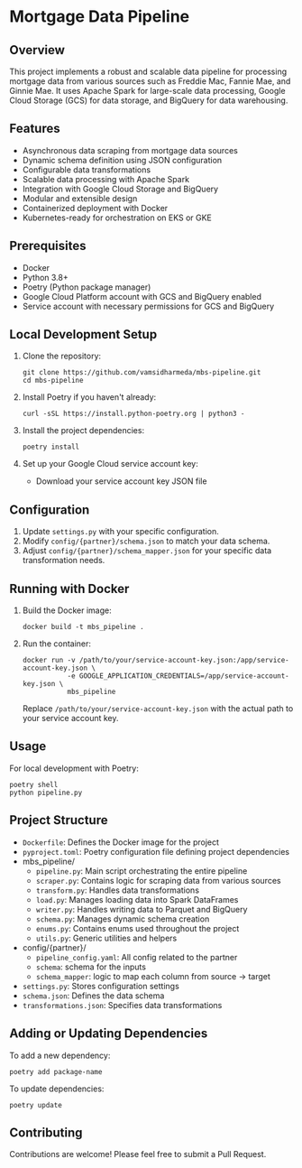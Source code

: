 # Mortgage Data Pipeline

## Overview

This project implements a robust and scalable data pipeline for processing mortgage data from various sources such as Freddie Mac, Fannie Mae, and Ginnie Mae. 
It uses Apache Spark for large-scale data processing, Google Cloud Storage (GCS) for data storage, and BigQuery for data warehousing.

## Features

- Asynchronous data scraping from mortgage data sources
- Dynamic schema definition using JSON configuration
- Configurable data transformations
- Scalable data processing with Apache Spark
- Integration with Google Cloud Storage and BigQuery
- Modular and extensible design
- Containerized deployment with Docker
- Kubernetes-ready for orchestration on EKS or GKE

## Prerequisites

- Docker
- Python 3.8+
- Poetry (Python package manager)
- Google Cloud Platform account with GCS and BigQuery enabled
- Service account with necessary permissions for GCS and BigQuery

## Local Development Setup

1. Clone the repository:
   ```
   git clone https://github.com/vamsidharmeda/mbs-pipeline.git
   cd mbs-pipeline
   ```

2. Install Poetry if you haven't already:
   ```
   curl -sSL https://install.python-poetry.org | python3 -
   ```

3. Install the project dependencies:
   ```
   poetry install
   ```

4. Set up your Google Cloud service account key:
   - Download your service account key JSON file

## Configuration

1. Update `settings.py` with your specific configuration.
2. Modify `config/{partner}/schema.json` to match your data schema.
3. Adjust `config/{partner}/schema_mapper.json` for your specific data transformation needs.

## Running with Docker

1. Build the Docker image:
   ```
   docker build -t mbs_pipeline .
   ```

2. Run the container:
   ```
   docker run -v /path/to/your/service-account-key.json:/app/service-account-key.json \
              -e GOOGLE_APPLICATION_CREDENTIALS=/app/service-account-key.json \
              mbs_pipeline
   ```

   Replace `/path/to/your/service-account-key.json` with the actual path to your service account key.

## Usage

For local development with Poetry:

```
poetry shell
python pipeline.py
```

## Project Structure

- `Dockerfile`: Defines the Docker image for the project
- `pyproject.toml`: Poetry configuration file defining project dependencies 
- mbs_pipeline/
  - `pipeline.py`: Main script orchestrating the entire pipeline
  - `scraper.py`: Contains logic for scraping data from various sources
  - `transform.py`: Handles data transformations
  - `load.py`: Manages loading data into Spark DataFrames
  - `writer.py`: Handles writing data to Parquet and BigQuery
  - `schema.py`: Manages dynamic schema creation
  - `enums.py`: Contains enums used throughout the project
  - `utils.py`: Generic utilities and helpers
- config/{partner}/
  - `pipeline_config.yaml`: All config related to the partner
  - `schema`: schema for the inputs
  - `schema_mapper`: logic to map each column from source -> target
- `settings.py`: Stores configuration settings
- `schema.json`: Defines the data schema
- `transformations.json`: Specifies data transformations

## Adding or Updating Dependencies

To add a new dependency:

```
poetry add package-name
```

To update dependencies:

```
poetry update
```

## Contributing

Contributions are welcome! Please feel free to submit a Pull Request.